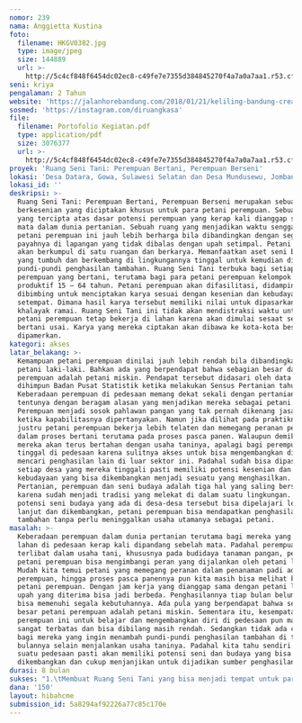 ```yaml
---
nomor: 239
nama: Anggietta Kustina
foto:
  filename: HKGV0382.jpg
  type: image/jpeg
  size: 144889
  url: >-
    http://5c4cf848f6454dc02ec8-c49fe7e7355d384845270f4a7a0a7aa1.r53.cf2.rackcdn.com/ce1df2f8-c688-4917-a15d-9cee9f2786c6/HKGV0382.jpg
seni: kriya
pengalaman: 2 Tahun
website: 'https://jalanhorebandung.com/2018/01/21/keliling-bandung-creative-hub/'
sosmed: 'https://instagram.com/diruangkasa'
file:
  filename: Portofolio Kegiatan.pdf
  type: application/pdf
  size: 3076377
  url: >-
    http://5c4cf848f6454dc02ec8-c49fe7e7355d384845270f4a7a0a7aa1.r53.cf2.rackcdn.com/a5f6124e-ac7c-4b69-b6b1-2c272aa349d6/Portofolio%20Kegiatan.pdf
proyek: 'Ruang Seni Tani: Perempuan Bertani, Perempuan Berseni'
lokasi: 'Desa Datara, Gowa, Sulawesi Selatan dan Desa Mundusewu, Jombang, Jawa Timur'
lokasi_id: ''
deskripsi: >-
  Ruang Seni Tani: Perempuan Bertani, Perempuan Berseni merupakan sebuah ruang
  berkesenian yang diciptakan khusus untuk para petani perempuan. Sebuah ruang
  yang tercipta atas dasar potensi perempuan yang kerap kali dianggap sebelah
  mata dalam dunia pertanian. Sebuah ruang yang menjadikan waktu senggang para
  petani perempuan ini jauh lebih berharga bila dibandingkan dengan segala jerih
  payahnya di lapangan yang tidak dibalas dengan upah setimpal. Petani perempuan
  akan berkumpul di satu ruangan dan berkarya. Memanfaatkan aset seni budaya
  yang tumbuh dan berkembang di lingkungannya tinggal untuk kemudian dijadikan
  pundi-pundi penghasilan tambahan. Ruang Seni Tani terbuka bagi setiap
  perempuan yang bertani, terutama bagi para petani perempuan kelompok usia
  produktif 15 – 64 tahun. Petani perempuan akan difasilitasi, didampingi dan
  dibimbing untuk menciptakan karya sesuai dengan kesenian dan kebudayaan
  setempat. Dimana hasil karya tersebut memiliki nilai untuk dipasarkan ke
  khalayak ramai. Ruang Seni Tani ini tidak akan mendistraksi waktu untuk para
  petani perempuan tetap bekerja di lahan karena akan dimulai sesaat setelah jam
  bertani usai. Karya yang mereka ciptakan akan dibawa ke kota-kota besar dan
  dipamerkan.
kategori: akses
latar_belakang: >-
  Kemampuan petani perempuan dinilai jauh lebih rendah bila dibandingkan dengan
  petani laki-laki. Bahkan ada yang berpendapat bahwa sebagian besar dari petani
  perempuan adalah petani miskin. Pendapat tersebut didasari oleh data yang
  dihimpun Badan Pusat Statistik ketika melakukan Sensus Pertanian tahun 2013.
  Keberadaan perempuan di pedesaan memang dekat sekali dengan pertanian,
  tentunya dengan beragam alasan yang menjadikan mereka sebagai petani.
  Perempuan menjadi sosok pahlawan pangan yang tak pernah dikenang jasanya
  ketika kapabilitasnya dipertanyakan. Namun jika dilihat pada praktiknya,
  justru petani perempuan bekerja lebih telaten dan memegang peranan penting
  dalam proses bertani terutama pada proses pasca panen. Walaupun demikian
  mereka akan terus bertahan dengan usaha taninya, apalagi bagi perempuan yang
  tinggal di pedesaan karena sulitnya akses untuk bisa mengembangkan diri dan
  mencari penghasilan lain di luar sektor ini. Padahal sudah bisa dipastikan di
  setiap desa yang mereka tinggali pasti memiliki potensi kesenian dan
  kebudayaan yang bisa dikembangkan menjadi sesuatu yang menghasilkan.
  Pertanian, perempuan dan seni budaya adalah tiga hal yang saling bersinggungan
  karena sudah menjadi tradisi yang melekat di dalam suatu lingkungan. Jika
  potensi seni budaya yang ada di desa-desa tersebut bisa dipelajari lebih
  lanjut dan dikembangkan, petani perempuan bisa mendapatkan penghasilan
  tambahan tanpa perlu meninggalkan usaha utamanya sebagai petani.
masalah: >-
  Keberadaan perempuan dalam dunia pertanian terutama bagi mereka yang mengolah
  lahan di pedesaan kerap kali dipandang sebelah mata. Padahal perempuan yang
  terlibat dalam usaha tani, khususnya pada budidaya tanaman pangan, peran serta
  petani perempuan bisa mengimbangi peran yang dijalankan oleh petani laki-laki.
  Mudah kita temui petani yang memegang peranan dalam penanaman padi adalah
  perempuan, hingga proses pasca panennya pun kita masih bisa melihat kontribusi
  petani perempuan. Dengan jam kerja yang dianggap sama dengan petani laki-laki,
  upah yang diterima bisa jadi berbeda. Penghasilannya tiap bulan belum tentu
  bisa memenuhi segala kebutuhannya. Ada pula yang berpendapat bahwa sebagian
  besar petani perempuan adalah petani miskin. Sementara itu, kesempatan para
  perempuan ini untuk belajar dan mengembangkan diri di pedesaan pun masih
  sangat terbatas dan bisa dibilang masih rendah. Sedangkan tidak ada cara lain
  bagi mereka yang ingin menambah pundi-pundi penghasilan tambahan di tiap
  bulannya selain menjalankan usaha taninya. Padahal kita tahu sendiri bahwa di
  suatu pedesaan pasti akan memiliki potensi seni dan budaya yang bisa
  dikembangkan dan cukup menjanjikan untuk dijadikan sumber penghasilan.
durasi: 8 bulan
sukses: "1.\tMembuat Ruang Seni Tani yang bisa menjadi tempat untuk para petani perempuan berkarya sesuai dengan kesenian dan kebudayaan setempat.\r\n2.\tMembimbing dan memfasilitasi para petani perempuan untuk berkarya di Ruang Seni Tani.\r\n3.\tPetani perempuan berhasil menciptakan berbagai macam karya yang bisa dipasarkan ke khalayak ramai.\r\n4.\tMembawa hasil karya para petani perempuan Ruang Seni Tani ke kota-kota besar untuk dipamerkan dan dipasarkan.\r\n5.\tDalam jangka waktu panjang, Ruang Seni Tani rutin mengikuti bazaar art merchandise yang sering diadakan di beberapa kota besar untuk memasarkan karya-karya yang sudah diciptakan."
dana: '150'
layout: hibahcme
submission_id: 5a8294af92226a77c85c170e
---
```

